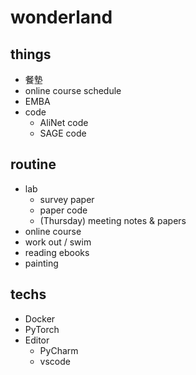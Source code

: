 # wonderland
## things

- 餐墊
- online course schedule
- EMBA
- code
    - AliNet code
    - SAGE code

## routine

- lab
    - survey paper
    - paper code
    - (Thursday) meeting notes & papers
- online course
- work out / swim
- reading ebooks
- painting

## techs

- Docker
- PyTorch
- Editor
    - PyCharm
    - vscode

